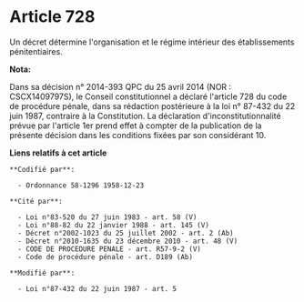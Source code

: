 # Article 728

Un décret détermine l'organisation et le régime intérieur des établissements pénitentiaires.

**Nota:**

Dans sa décision n° 2014-393 QPC du 25 avril 2014 (NOR : CSCX1409797S), le Conseil constitutionnel a déclaré l'article 728 du
code de procédure pénale, dans sa rédaction postérieure à la loi n° 87-432 du 22 juin 1987, contraire à la Constitution. La
déclaration d'inconstitutionnalité prévue par l'article 1er prend effet à compter de la publication de la présente décision
dans les conditions fixées par son considérant 10.

**Liens relatifs à cet article**

	**Codifié par**:

	  - Ordonnance 58-1296 1958-12-23

	**Cité par**:

	  - Loi n°83-520 du 27 juin 1983 - art. 58 (V)
	  - Loi n°88-82 du 22 janvier 1988 - art. 145 (V)
	  - Décret n°2002-1023 du 25 juillet 2002 - art. 2 (Ab)
	  - Décret n°2010-1635 du 23 décembre 2010 - art. 48 (V)
	  - CODE DE PROCEDURE PENALE - art. R57-9-2 (V)
	  - Code de procédure pénale - art. D189 (Ab)

	**Modifié par**:

	  - Loi n°87-432 du 22 juin 1987 - art. 5
